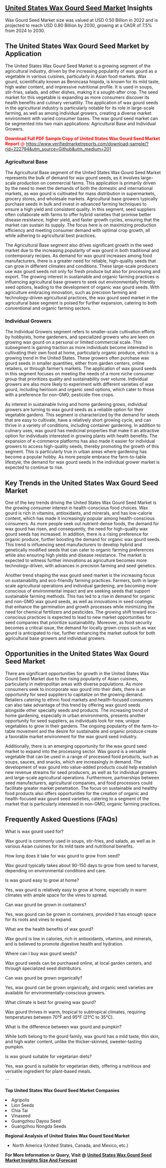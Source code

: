 <h2><a href="https://www.verifiedmarketreports.com/download-sample/?rid=222794&amp;utm_source=Github&amp;utm_medium=201" target="_blank">United States Wax Gourd Seed Market</a> Insights</h2><p>Wax Gourd Seed Market size was valued at USD 0.50 Billion in 2022 and is projected to reach USD 0.80 Billion by 2030, growing at a CAGR of 7.5% from 2024 to 2030.</p><p><h2>The United States Wax Gourd Seed Market by Application</h2><p>The United States Wax Gourd Seed Market is a growing segment of the agricultural industry, driven by the increasing popularity of wax gourd as a vegetable in various cuisines, particularly in Asian food markets. Wax gourd, scientifically known as Benincasa hispida, is known for its mild taste, high water content, and impressive nutritional profile. It is used in soups, stir-fries, salads, and other dishes, making it a sought-after crop. The seed market for this vegetable is expanding as more consumers discover its health benefits and culinary versatility. The application of wax gourd seeds in the agricultural industry is particularly notable for its role in large-scale farming, as well as among individual growers, creating a diverse market environment with varied consumer bases. The wax gourd seed market can be segmented into two main applications: Agricultural Base and Individual Growers.<p><p><span class=""><span style="color: #ff0000;"><strong>Download Full PDF Sample Copy of United States Wax Gourd Seed Market Report</strong> @ </span><a href="https://www.verifiedmarketreports.com/download-sample/?rid=222794&amp;utm_source=Github&amp;utm_medium=201" target="_blank">https://www.verifiedmarketreports.com/download-sample/?rid=222794&amp;utm_source=Github&amp;utm_medium=201</a></span></p></p><h3>Agricultural Base</h3><p>The Agricultural Base segment of the United States Wax Gourd Seed Market represents the bulk of demand for wax gourd seeds, as it involves large-scale production on commercial farms. This application is primarily driven by the need to meet the demands of both the domestic and international markets, as wax gourd is cultivated for mass distribution in supermarkets, grocery stores, and wholesale markets. Agricultural base growers typically purchase seeds in bulk and invest in advanced farming techniques to ensure a high yield and consistent quality. In this segment, seed suppliers often collaborate with farms to offer hybrid varieties that promise better disease resistance, higher yield, and faster growth cycles, ensuring that the market can sustain its supply. The focus here is on maximizing production efficiency and meeting consumer demand with optimal crop growth, all while adhering to agricultural best practices.<p>The Agricultural Base segment also drives significant growth in the seed market due to the increasing popularity of wax gourd in both traditional and contemporary recipes. As demand for wax gourd increases among food manufacturers, there is a greater need for reliable, high-quality seeds that can grow in different climates and conditions. These large-scale producers use wax gourd seeds not only for fresh produce but also for processing and export. The growing interest in sustainable and organic farming practices is influencing agricultural base growers to seek out environmentally friendly seed options, leading to the development of organic wax gourd seeds. With agriculture embracing innovation, such as precision farming and technology-driven agricultural practices, the wax gourd seed market in the agricultural base segment is poised for further expansion, catering to both conventional and organic farming sectors.</p><h3>Individual Growers</h3><p>The Individual Growers segment refers to smaller-scale cultivation efforts by hobbyists, home gardeners, and specialized growers who are keen on growing wax gourd on a personal or limited commercial scale. This subsegment is gaining traction as more individuals become interested in cultivating their own food at home, particularly organic produce, which is a growing trend in the United States. These growers often purchase wax gourd seeds in smaller quantities, either from garden centers, online retailers, or through farmer’s markets. The application of wax gourd seeds in this segment focuses on meeting the needs of a more niche consumer group that prioritizes quality and sustainability over volume. Individual growers are also more likely to experiment with different varieties of wax gourd, including heirloom and organic seed options, which cater to those with a preference for non-GMO, pesticide-free crops.<p>As interest in sustainable living and home gardening grows, individual growers are turning to wax gourd seeds as a reliable option for their vegetable gardens. This segment is characterized by the demand for seeds that are easy to cultivate, have a relatively short growing cycle, and can thrive in a variety of conditions, including container gardening. In addition to culinary uses, wax gourd has medicinal properties that make it an attractive option for individuals interested in growing plants with health benefits. The expansion of e-commerce platforms has also made it easier for individual growers to access high-quality seeds, thereby promoting the growth of this segment. This is particularly true in urban areas where gardening has become a popular hobby. As more people embrace the farm-to-table lifestyle, the demand for wax gourd seeds in the individual grower market is expected to continue to rise.</p><h2>Key Trends in the United States Wax Gourd Seed Market</h2><p>One of the key trends driving the United States Wax Gourd Seed Market is the growing consumer interest in health-conscious food choices. Wax gourd is rich in vitamins, antioxidants, and minerals, and has low-calorie content, which has made it increasingly popular among health-conscious consumers. As more people seek out nutrient-dense foods, the demand for wax gourd has risen, and consequently, the need for high-quality wax gourd seeds has increased. In addition, there is a rising preference for organic produce, further boosting the demand for organic wax gourd seeds. This trend is influencing seed manufacturers to develop hybrid and genetically modified seeds that can cater to organic farming preferences while also ensuring high yields and disease resistance. The market is expected to witness further innovations as agriculture becomes more technology-driven, with advances in precision farming and seed genetics.<p>Another trend shaping the wax gourd seed market is the increasing focus on sustainability and eco-friendly farming practices. Farmers, both in large-scale agricultural operations and individual gardening, are becoming more conscious of environmental impact and are seeking seeds that support sustainable farming methods. This has led to a rise in demand for organic and non-GMO wax gourd seeds, as well as innovations in seed coatings that enhance the germination and growth processes while minimizing the need for chemical fertilizers and pesticides. The growing shift toward eco-conscious practices is expected to lead to new market opportunities for seed companies that prioritize sustainability. Moreover, as food security becomes a critical issue, the demand for locally grown crops such as wax gourd is anticipated to rise, further enhancing the market outlook for both agricultural base growers and individual growers.</p><h2>Opportunities in the United States Wax Gourd Seed Market</h2><p>There are significant opportunities for growth in the United States Wax Gourd Seed Market due to the rising popularity of Asian cuisines, particularly in metropolitan areas with diverse populations. As more consumers seek to incorporate wax gourd into their diets, there is an opportunity for seed suppliers to capitalize on the growing demand. Retailers catering to ethnic food markets and health-focused consumers can also take advantage of this trend by offering wax gourd seeds alongside other specialty seeds and products. The increasing trend of home gardening, especially in urban environments, presents another opportunity for seed suppliers, as individuals look for new, unique vegetables to grow in their gardens. The ongoing popularity of the farm-to-table movement and the desire for sustainable and organic produce create a favorable market environment for the wax gourd seed industry.<p>Additionally, there is an emerging opportunity for the wax gourd seed market to expand into the processing sector. Wax gourd is a versatile vegetable that can be used in a range of processed food products, such as soups, sauces, and snacks, which are increasingly in demand. The development of wax gourd into value-added products could help establish new revenue streams for seed producers, as well as for individual growers and large-scale agricultural operations. Furthermore, partnerships between seed manufacturers, agricultural companies, and food processors could facilitate greater market penetration. The focus on sustainable and healthy food products also offers opportunities for the creation of organic and health-focused wax gourd seed varieties, catering to a segment of the market that is particularly interested in non-GMO, organic farming practices.</p><h2>Frequently Asked Questions (FAQs)</h2><p>What is wax gourd used for?</p><p>Wax gourd is commonly used in soups, stir-fries, and salads, as well as in various Asian cuisines for its mild taste and nutritional benefits.</p><p>How long does it take for wax gourd to grow from seed?</p><p>Wax gourd typically takes about 90-150 days to grow from seed to harvest, depending on environmental conditions and care.</p><p>Is wax gourd easy to grow at home?</p><p>Yes, wax gourd is relatively easy to grow at home, especially in warm climates with ample space for the vines to spread.</p><p>Can wax gourd be grown in containers?</p><p>Yes, wax gourd can be grown in containers, provided it has enough space for its roots and vines to expand.</p><p>What are the health benefits of wax gourd?</p><p>Wax gourd is low in calories, rich in antioxidants, vitamins, and minerals, and is believed to promote digestive health and hydration.</p><p>Where can I buy wax gourd seeds?</p><p>Wax gourd seeds can be purchased online, at local garden centers, and through specialized seed distributors.</p><p>Can wax gourd be grown organically?</p><p>Yes, wax gourd can be grown organically, and organic seed varieties are available for environmentally-conscious growers.</p><p>What climate is best for growing wax gourd?</p><p>Wax gourd thrives in warm, tropical to subtropical climates, requiring temperatures between 70°F and 95°F (21°C to 35°C).</p><p>What is the difference between wax gourd and pumpkin?</p><p>While both belong to the gourd family, wax gourd has a mild taste, thin skin, and high water content, unlike the thicker-skinned, sweeter-tasting pumpkin.</p><p>Is wax gourd suitable for vegetarian diets?</p><p>Yes, wax gourd is suitable for vegetarian diets, offering a nutritious and versatile ingredient for plant-based meals.</p>```</p><p><strong>Top United States Wax Gourd Seed Market Companies</strong></p><div data-test-id=""><p><li>Agripolis</li><li> Lion Seeds</li><li> Chia Tai</li><li> Vinaseed</li><li> Guangzhou Dayou Seed</li><li> Guangzhou Nongda Seeds</li></p><div><strong>Regional Analysis of&nbsp;United States Wax Gourd Seed Market</strong></div><ul><li dir="ltr"><p dir="ltr">North America&nbsp;(United States, Canada, and Mexico, etc.)</p></li></ul><p><strong>For More Information or Query, Visit @&nbsp;</strong><strong><a href="https://www.verifiedmarketreports.com/product/wax-gourd-seed-market/?utm_source=Github&amp;utm_medium=201" target="_blank">United States Wax Gourd Seed Market Insights Size And Forecast</a></strong></p></div>
